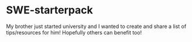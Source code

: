 # SWE-starterpack
My brother just started university and I wanted to create and share a list of tips/resources for him! Hopefully others can benefit too!
